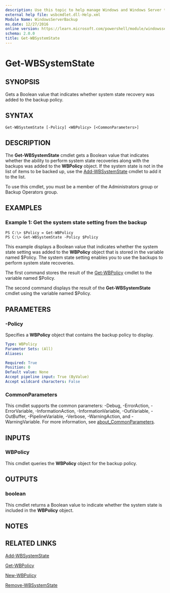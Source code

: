 ```yaml
---
description: Use this topic to help manage Windows and Windows Server technologies with Windows PowerShell.
external help file: wsbcmdlet.dll-Help.xml
Module Name: WindowsServerBackup
ms.date: 12/27/2016
online version: https://learn.microsoft.com/powershell/module/windowsserverbackup/get-wbsystemstate?view=windowsserver2016-ps&wt.mc_id=ps-gethelp
schema: 2.0.0
title: Get-WBSystemState
---
```


# Get-WBSystemState

## SYNOPSIS
Gets a Boolean value that indicates whether system state recovery was added to the backup policy.

## SYNTAX

```
Get-WBSystemState [-Policy] <WBPolicy> [<CommonParameters>]
```

## DESCRIPTION
The **Get-WBSystemState** cmdlet gets a Boolean value that indicates whether the ability to perform system state recoveries along with the backups was added to the **WBPolicy** object.
If the system state is not in the list of items to be backed up, use the [Add-WBSystemState](./Add-WBSystemState.md) cmdlet to add it to the list.

To use this cmdlet, you must be a member of the Administrators group or Backup Operators group.

## EXAMPLES

### Example 1: Get the system state setting from the backup
```
PS C:\> $Policy = Get-WBPolicy
PS C:\> Get-WBSystemState -Policy $Policy
```

This example displays a Boolean value that indicates whether the system state setting was added to the **WBPolicy** object that is stored in the variable named $Policy.
The system state setting enables you to use the backups to perform system state recoveries.

The first command stores the result of the [Get-WBPolicy](./Get-WBPolicy.md) cmdlet to the variable named $Policy.

The second command displays the result of the **Get-WBSystemState** cmdlet using the variable named $Policy.

## PARAMETERS

### -Policy
Specifies a **WBPolicy** object that contains the backup policy to display.

```yaml
Type: WBPolicy
Parameter Sets: (All)
Aliases: 

Required: True
Position: 0
Default value: None
Accept pipeline input: True (ByValue)
Accept wildcard characters: False
```

### CommonParameters
This cmdlet supports the common parameters: -Debug, -ErrorAction, -ErrorVariable, -InformationAction, -InformationVariable, -OutVariable, -OutBuffer, -PipelineVariable, -Verbose, -WarningAction, and -WarningVariable. For more information, see [about_CommonParameters](https://go.microsoft.com/fwlink/?LinkID=113216).

## INPUTS

### WBPolicy
This cmdlet queries the **WBPolicy** object for the backup policy.

## OUTPUTS

### boolean
This cmdlet returns a Boolean value to indicate whether the system state is included in the **WBPolicy** object.

## NOTES

## RELATED LINKS

[Add-WBSystemState](./Add-WBSystemState.md)

[Get-WBPolicy](./Get-WBPolicy.md)

[New-WBPolicy](./New-WBPolicy.md)

[Remove-WBSystemState](./Remove-WBSystemState.md)

